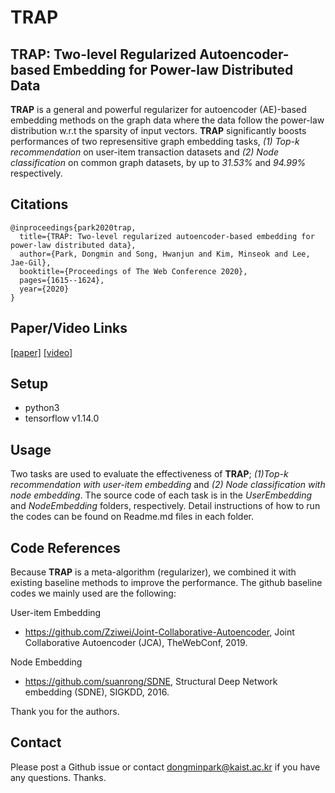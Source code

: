 # TRAP

## TRAP: Two-level Regularized Autoencoder-based Embedding for Power-law Distributed Data

**TRAP** is a general and powerful regularizer for autoencoder (AE)-based embedding methods on the graph data where the data follow the power-law distribution w.r.t the sparsity of input vectors. **TRAP** significantly boosts performances of two represensitive graph embedding tasks, *(1) Top-k recommendation* on user-item transaction datasets and *(2) Node classification* on common graph datasets, by up to *31.53%* and *94.99%* respectively.

## Citations

```
@inproceedings{park2020trap,
  title={TRAP: Two-level regularized autoencoder-based embedding for power-law distributed data},
  author={Park, Dongmin and Song, Hwanjun and Kim, Minseok and Lee, Jae-Gil},
  booktitle={Proceedings of The Web Conference 2020},
  pages={1615--1624},
  year={2020}
}
```

## Paper/Video Links

[[paper]](https://dl.acm.org/doi/pdf/10.1145/3366423.3380233) [[video]](https://www.youtube.com/watch?v=WIwjRhbA-30)


## Setup

- python3
- tensorflow v1.14.0

## Usage

Two tasks are used to evaluate the effectiveness of **TRAP**; *(1)Top-k recommendation with user-item embedding* and *(2) Node classification with node embedding*. The source code of each task is in the *UserEmbedding* and *NodeEmbedding* folders, respectively. Detail instructions of how to run the codes can be found on Readme.md files in each folder.

## Code References

Because **TRAP** is a meta-algorithm (regularizer), we combined it with existing baseline methods to improve the performance. The github baseline codes we mainly used are the following:

User-item Embedding
- https://github.com/Zziwei/Joint-Collaborative-Autoencoder, Joint Collaborative Autoencoder (JCA), TheWebConf, 2019. 

Node Embedding
- https://github.com/suanrong/SDNE, Structural Deep Network embedding (SDNE), SIGKDD, 2016.

Thank you for the authors.

## Contact

Please post a Github issue or contact dongminpark@kaist.ac.kr if you have any questions. Thanks.
